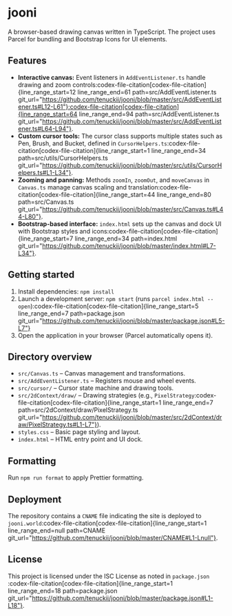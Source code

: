 # jooni

A browser-based drawing canvas written in TypeScript. The project uses Parcel for bundling and Bootstrap Icons for UI elements.

## Features

- **Interactive canvas:** Event listeners in `AddEventListener.ts` handle drawing and zoom controls​:codex-file-citation[codex-file-citation]{line_range_start=12 line_range_end=61 path=src/AddEventListener.ts git_url="https://github.com/tenuckii/jooni/blob/master/src/AddEventListener.ts#L12-L61"}​​:codex-file-citation[codex-file-citation]{line_range_start=64 line_range_end=94 path=src/AddEventListener.ts git_url="https://github.com/tenuckii/jooni/blob/master/src/AddEventListener.ts#L64-L94"}​.
- **Custom cursor tools:** The cursor class supports multiple states such as Pen, Brush, and Bucket, defined in `CursorHelpers.ts`​:codex-file-citation[codex-file-citation]{line_range_start=1 line_range_end=34 path=src/utils/CursorHelpers.ts git_url="https://github.com/tenuckii/jooni/blob/master/src/utils/CursorHelpers.ts#L1-L34"}​.
- **Zooming and panning:** Methods `zoomIn`, `zoomOut`, and `moveCanvas` in `Canvas.ts` manage canvas scaling and translation​:codex-file-citation[codex-file-citation]{line_range_start=44 line_range_end=80 path=src/Canvas.ts git_url="https://github.com/tenuckii/jooni/blob/master/src/Canvas.ts#L44-L80"}​.
- **Bootstrap-based interface:** `index.html` sets up the canvas and dock UI with Bootstrap styles and icons​:codex-file-citation[codex-file-citation]{line_range_start=7 line_range_end=34 path=index.html git_url="https://github.com/tenuckii/jooni/blob/master/index.html#L7-L34"}​.

## Getting started

1. Install dependencies: `npm install`
2. Launch a development server: `npm start` (runs `parcel index.html --open`)​:codex-file-citation[codex-file-citation]{line_range_start=5 line_range_end=7 path=package.json git_url="https://github.com/tenuckii/jooni/blob/master/package.json#L5-L7"}​
3. Open the application in your browser (Parcel automatically opens it).

## Directory overview

- `src/Canvas.ts` – Canvas management and transformations.
- `src/AddEventListener.ts` – Registers mouse and wheel events.
- `src/cursor/` – Cursor state machine and drawing tools.
- `src/2dContext/draw/` – Drawing strategies (e.g., `PixelStrategy`​:codex-file-citation[codex-file-citation]{line_range_start=1 line_range_end=7 path=src/2dContext/draw/PixelStrategy.ts git_url="https://github.com/tenuckii/jooni/blob/master/src/2dContext/draw/PixelStrategy.ts#L1-L7"}​).
- `styles.css` – Basic page styling and layout.
- `index.html` – HTML entry point and UI dock.

## Formatting

Run `npm run format` to apply Prettier formatting.

## Deployment

The repository contains a `CNAME` file indicating the site is deployed to `jooni.world`​:codex-file-citation[codex-file-citation]{line_range_start=1 line_range_end=null path=CNAME git_url="https://github.com/tenuckii/jooni/blob/master/CNAME#L1-Lnull"}​.

## License

This project is licensed under the ISC License as noted in `package.json`​:codex-file-citation[codex-file-citation]{line_range_start=1 line_range_end=18 path=package.json git_url="https://github.com/tenuckii/jooni/blob/master/package.json#L1-L18"}​.
